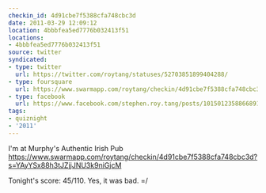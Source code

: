 ```yaml
---
checkin_id: 4d91cbe7f5388cfa748cbc3d
date: 2011-03-29 12:09:12
location: 4bbbfea5ed7776b032413f51
locations:
- 4bbbfea5ed7776b032413f51
source: twitter
syndicated:
- type: twitter
  url: https://twitter.com/roytang/statuses/52703851899404288/
- type: foursquare
  url: https://www.swarmapp.com/roytang/checkin/4d91cbe7f5388cfa748cbc3d
- type: facebook
  url: https://www.facebook.com/stephen.roy.tang/posts/10150123588668912
tags:
- quiznight
- '2011'
---
```


I'm at Murphy's Authentic Irish Pub https://www.swarmapp.com/roytang/checkin/4d91cbe7f5388cfa748cbc3d?s=YAyYSx88h3tJZjjJNU3k9niGjcM

Tonight's score: 45/110. Yes, it was bad. =/